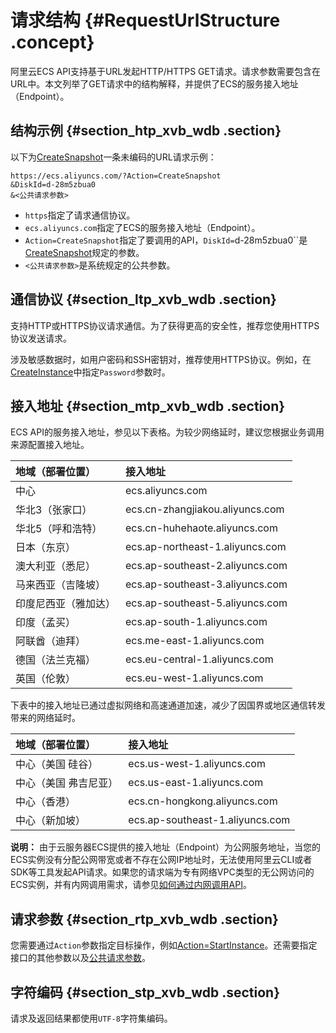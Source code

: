 # 请求结构 {#RequestUrlStructure .concept}

阿里云ECS API支持基于URL发起HTTP/HTTPS GET请求。请求参数需要包含在URL中。本文列举了GET请求中的结构解释，并提供了ECS的服务接入地址（Endpoint）。

## 结构示例 {#section_htp_xvb_wdb .section}

以下为[CreateSnapshot](cn.zh-CN/API参考/快照/CreateSnapshot.md#)一条未编码的URL请求示例：

``` {#codeblock_7sa_wk4_15q}
https://ecs.aliyuncs.com/?Action=CreateSnapshot
&DiskId=d-28m5zbua0
&<公共请求参数>
```

-   `https`指定了请求通信协议。
-   `ecs.aliyuncs.com`指定了ECS的服务接入地址（Endpoint）。
-   `Action=CreateSnapshot`指定了要调用的API，`DiskId=`d-28m5zbua0``是[CreateSnapshot](cn.zh-CN/API参考/快照/CreateSnapshot.md#)规定的参数。
-   `<公共请求参数>`是系统规定的公共参数。

## 通信协议 {#section_ltp_xvb_wdb .section}

支持HTTP或HTTPS协议请求通信。为了获得更高的安全性，推荐您使用HTTPS协议发送请求。

涉及敏感数据时，如用户密码和SSH密钥对，推荐使用HTTPS协议。例如，在[CreateInstance](cn.zh-CN/API参考/实例/CreateInstance.md#)中指定`Password`参数时。

## 接入地址 {#section_mtp_xvb_wdb .section}

ECS API的服务接入地址，参见以下表格。为较少网络延时，建议您根据业务调用来源配置接入地址。

|地域（部署位置）|接入地址|
|:-------|:---|
|中心|ecs.aliyuncs.com|
|华北3（张家口）|ecs.cn-zhangjiakou.aliyuncs.com|
|华北5（呼和浩特）|ecs.cn-huhehaote.aliyuncs.com|
|日本（东京）|ecs.ap-northeast-1.aliyuncs.com|
|澳大利亚（悉尼）|ecs.ap-southeast-2.aliyuncs.com|
|马来西亚（吉隆坡）|ecs.ap-southeast-3.aliyuncs.com|
|印度尼西亚（雅加达）|ecs.ap-southeast-5.aliyuncs.com|
|印度（孟买）|ecs.ap-south-1.aliyuncs.com|
|阿联酋（迪拜）|ecs.me-east-1.aliyuncs.com|
|德国（法兰克福）|ecs.eu-central-1.aliyuncs.com|
|英国（伦敦）|ecs.eu-west-1.aliyuncs.com|

下表中的接入地址已通过虚拟网络和高速通道加速，减少了因国界或地区通信转发带来的网络延时。

|地域（部署位置）|接入地址|
|:-------|:---|
|中心（美国 硅谷）|ecs.us-west-1.aliyuncs.com|
|中心（美国 弗吉尼亚）|ecs.us-east-1.aliyuncs.com|
|中心（香港）|ecs.cn-hongkong.aliyuncs.com|
|中心（新加坡）|ecs.ap-southeast-1.aliyuncs.com|

**说明：** 由于云服务器ECS提供的接入地址（Endpoint）为公网服务地址，当您的ECS实例没有分配公网带宽或者不存在公网IP地址时，无法使用阿里云CLI或者SDK等工具发起API请求。如果您的请求端为专有网络VPC类型的无公网访问的ECS实例，并有内网调用需求，请参见[如何通过内网调用API](cn.zh-CN/API参考/附录/如何通过内网调用API.md#)。

## 请求参数 {#section_rtp_xvb_wdb .section}

您需要通过`Action`参数指定目标操作，例如[Action=StartInstance](cn.zh-CN/API参考/实例/StartInstance.md#)。还需要指定接口的其他参数以及[公共请求参数](cn.zh-CN/API参考/HTTP调用方式/公共参数.md#commonRequestParameters)。

## 字符编码 {#section_stp_xvb_wdb .section}

请求及返回结果都使用`UTF-8`字符集编码。

